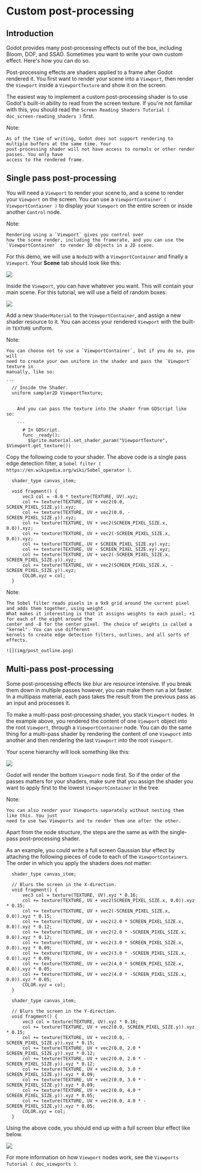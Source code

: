

Custom post-processing
======================

Introduction
------------

Godot provides many post-processing effects out of the box, including Bloom, DOF, and SSAO. Sometimes you
want to write your own custom effect. Here's how you can do so.

Post-processing effects are shaders applied to a frame after Godot rendered it. You first want to render
your scene into a `Viewport`, then render the `Viewport`
inside a `ViewportTexture` and show it on the screen.

The easiest way to implement a custom post-processing shader is to use Godot's built-in ability to read from
the screen texture. If you're not familiar with this, you should read the `Screen Reading Shaders
Tutorial ( doc_screen-reading_shaders )` first.

Note:


    As of the time of writing, Godot does not support rendering to multiple buffers at the same time. Your
    post-processing shader will not have access to normals or other render passes. You only have
    access to the rendered frame.

Single pass post-processing
---------------------------

You will need a `Viewport` to render your scene to, and a scene to render your
`Viewport` on the screen. You can use a `ViewportContainer
( ViewportContainer )` to display your `Viewport` on the entire screen or inside
another `Control` node.

Note:


    Rendering using a `Viewport` gives you control over
    how the scene render, including the framerate, and you can use the
    `ViewportContainer` to render 3D objects in a 2D scene.

For this demo, we will use a `Node2D` with a `ViewportContainer` and finally a
`Viewport`. Your **Scene** tab should look like this:

![](img/post_hierarchy1.png)

Inside the `Viewport`, you can have whatever you want. This will contain
your main scene. For this tutorial, we will use a field of random boxes:

![](img/post_boxes.png)

Add a new `ShaderMaterial` to the `ViewportContainer`, and assign a new
shader resource to it. You can access your rendered `Viewport` with the built-in `TEXTURE` uniform.

Note:


    You can choose not to use a `ViewportContainer`, but if you do so, you will
    need to create your own uniform in the shader and pass the `Viewport` texture in
    manually, like so:

    ```
      // Inside the Shader.
      uniform sampler2D ViewportTexture;
```

    And you can pass the texture into the shader from GDScript like so:

    ```
      # In GDScript.
      func _ready():
        $Sprite.material.set_shader_param("ViewportTexture", $Viewport.get_texture())
```

Copy the following code to your shader. The above code is a single pass edge detection filter, a
`Sobel filter ( https://en.wikipedia.org/wiki/Sobel_operator )`.

```
  shader_type canvas_item;

  void fragment() {
      vec3 col = -8.0 * texture(TEXTURE, UV).xyz;
      col += texture(TEXTURE, UV + vec2(0.0, SCREEN_PIXEL_SIZE.y)).xyz;
      col += texture(TEXTURE, UV + vec2(0.0, -SCREEN_PIXEL_SIZE.y)).xyz;
      col += texture(TEXTURE, UV + vec2(SCREEN_PIXEL_SIZE.x, 0.0)).xyz;
      col += texture(TEXTURE, UV + vec2(-SCREEN_PIXEL_SIZE.x, 0.0)).xyz;
      col += texture(TEXTURE, UV + SCREEN_PIXEL_SIZE.xy).xyz;
      col += texture(TEXTURE, UV - SCREEN_PIXEL_SIZE.xy).xyz;
      col += texture(TEXTURE, UV + vec2(-SCREEN_PIXEL_SIZE.x, SCREEN_PIXEL_SIZE.y)).xyz;
      col += texture(TEXTURE, UV + vec2(SCREEN_PIXEL_SIZE.x, -SCREEN_PIXEL_SIZE.y)).xyz;
      COLOR.xyz = col;
  }
```

Note:


    The Sobel filter reads pixels in a 9x9 grid around the current pixel and adds them together, using weight.
    What makes it interesting is that it assigns weights to each pixel; +1 for each of the eight around the
    center and -8 for the center pixel. The choice of weights is called a "kernel". You can use different
    kernels to create edge detection filters, outlines, and all sorts of effects.

    ![](img/post_outline.png)

Multi-pass post-processing
--------------------------

Some post-processing effects like blur are resource intensive. If you break them down in multiple passes
however, you can make them run a lot faster. In a multipass material, each pass takes the result from the
previous pass as an input and processes it.

To make a multi-pass post-processing shader, you stack `Viewport` nodes. In the example above, you
rendered the content of one `Viewport` object into the root `Viewport`, through a `ViewportContainer`
node. You can do the same thing for a multi-pass shader by rendering the content of one `Viewport` into
another and then rendering the last `Viewport` into the root `Viewport`.

Your scene hierarchy will look something like this:

![](img/post_hierarchy2.png)

Godot will render the bottom `Viewport` node first. So if the order of the passes matters for your
shaders, make sure that you assign the shader you want to apply first to the lowest `ViewportContainer` in
the tree.

Note:


    You can also render your Viewports separately without nesting them like this. You just
    need to use two Viewports and to render them one after the other.

Apart from the node structure, the steps are the same as with the single-pass post-processing shader.

As an example, you could write a full screen Gaussian blur effect by attaching the following pieces of code
to each of the `ViewportContainers`. The order in which you apply the shaders
does not matter:

```
  shader_type canvas_item;

  // Blurs the screen in the X-direction.
  void fragment() {
      vec3 col = texture(TEXTURE, UV).xyz * 0.16;
      col += texture(TEXTURE, UV + vec2(SCREEN_PIXEL_SIZE.x, 0.0)).xyz * 0.15;
      col += texture(TEXTURE, UV + vec2(-SCREEN_PIXEL_SIZE.x, 0.0)).xyz * 0.15;
      col += texture(TEXTURE, UV + vec2(2.0 * SCREEN_PIXEL_SIZE.x, 0.0)).xyz * 0.12;
      col += texture(TEXTURE, UV + vec2(2.0 * -SCREEN_PIXEL_SIZE.x, 0.0)).xyz * 0.12;
      col += texture(TEXTURE, UV + vec2(3.0 * SCREEN_PIXEL_SIZE.x, 0.0)).xyz * 0.09;
      col += texture(TEXTURE, UV + vec2(3.0 * -SCREEN_PIXEL_SIZE.x, 0.0)).xyz * 0.09;
      col += texture(TEXTURE, UV + vec2(4.0 * SCREEN_PIXEL_SIZE.x, 0.0)).xyz * 0.05;
      col += texture(TEXTURE, UV + vec2(4.0 * -SCREEN_PIXEL_SIZE.x, 0.0)).xyz * 0.05;
      COLOR.xyz = col;
  }
```

```
  shader_type canvas_item;

  // Blurs the screen in the Y-direction.
  void fragment() {
      vec3 col = texture(TEXTURE, UV).xyz * 0.16;
      col += texture(TEXTURE, UV + vec2(0.0, SCREEN_PIXEL_SIZE.y)).xyz * 0.15;
      col += texture(TEXTURE, UV + vec2(0.0, -SCREEN_PIXEL_SIZE.y)).xyz * 0.15;
      col += texture(TEXTURE, UV + vec2(0.0, 2.0 * SCREEN_PIXEL_SIZE.y)).xyz * 0.12;
      col += texture(TEXTURE, UV + vec2(0.0, 2.0 * -SCREEN_PIXEL_SIZE.y)).xyz * 0.12;
      col += texture(TEXTURE, UV + vec2(0.0, 3.0 * SCREEN_PIXEL_SIZE.y)).xyz * 0.09;
      col += texture(TEXTURE, UV + vec2(0.0, 3.0 * -SCREEN_PIXEL_SIZE.y)).xyz * 0.09;
      col += texture(TEXTURE, UV + vec2(0.0, 4.0 * SCREEN_PIXEL_SIZE.y)).xyz * 0.05;
      col += texture(TEXTURE, UV + vec2(0.0, 4.0 * -SCREEN_PIXEL_SIZE.y)).xyz * 0.05;
      COLOR.xyz = col;
  }
```

Using the above code, you should end up with a full screen blur effect like below.

![](img/post_blur.png)

For more information on how `Viewport` nodes work, see the `Viewports Tutorial ( doc_viewports )`.
